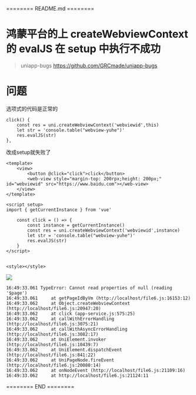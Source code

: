 ======== README.md ========

# 鸿蒙平台的上 createWebviewContext 的 evalJS 在 setup 中执行不成功
> uniapp-bugs https://github.com/GRCmade/uniapp-bugs

# 问题

选项式的代码是正常的
```
click() {
	const res = uni.createWebviewContext('webviewid',this)
	let str = 'console.table("webview-yuhe")'
	res.evalJS(str)
},
```

改成setup就失败了
```
<template>
	<view>
		<button @click="click">click</button>
		<web-view style="margin-top: 200rpx;height: 200px;" id="webviewid" src="https://www.baidu.com"></web-view>
	</view>
</template>

<script setup>
import { getCurrentInstance } from 'vue'

	const click = () => {
		const instance = getCurrentInstance()
		const res = uni.createWebviewContext('webviewid',instance)
		let str = 'console.table("webview-yuhe")'
		res.evalJS(str)
	}
</script>


<style></style>
```


![](https://yuhepicgo.oss-cn-beijing.aliyuncs.com/undefined20250219165118494.png)
```
16:49:33.061 TypeError: Cannot read properties of null (reading '$page')
16:49:33.061     at getPageIdByVm (http://localhost/file6.js:16153:12)
16:49:33.062     at Object.createWebviewContext (http://localhost/file6.js:20947:20)
16:49:33.062     at click (app-service.js:575:25)
16:49:33.062     at callWithErrorHandling (http://localhost/file6.js:3075:21)
16:49:33.062     at callWithAsyncErrorHandling (http://localhost/file6.js:3082:17)
16:49:33.062     at UniElement.invoker (http://localhost/file6.js:10439:7)
16:49:33.062     at UniElement.dispatchEvent (http://localhost/file6.js:841:22)
16:49:33.062     at UniPageNode.fireEvent (http://localhost/file6.js:20080:14)
16:49:33.062     at onNodeEvent (http://localhost/file6.js:21109:16)
16:49:33.062     at http://localhost/file6.js:21124:11

```




======== END ========
